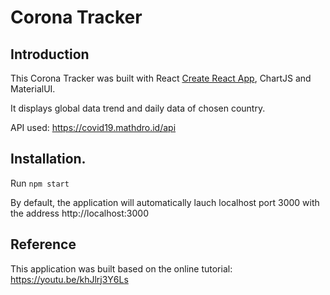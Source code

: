 # Corona Tracker

## Introduction
This Corona Tracker was built with React [Create React App](https://github.com/facebook/create-react-app), ChartJS and MaterialUI.

It displays global data trend and daily data of chosen country.

API used: https://covid19.mathdro.id/api

## Installation.
Run `npm start`

By default, the application will automatically lauch localhost port 3000 with the address http://localhost:3000

## Reference
This application was built based on the online tutorial: https://youtu.be/khJlrj3Y6Ls
